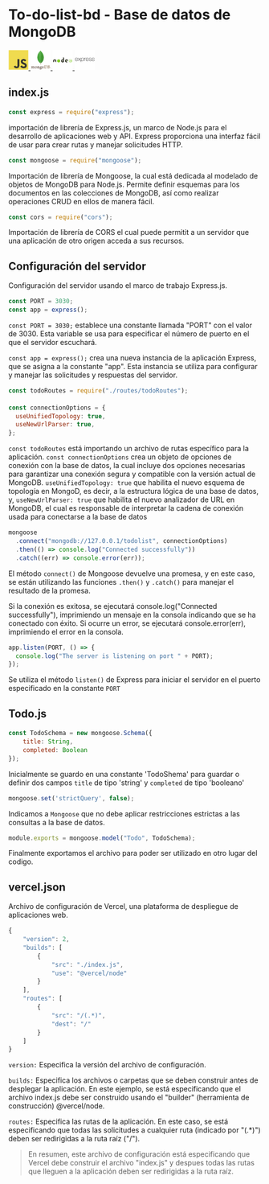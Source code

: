 # To-do-list-bd - Base de datos de MongoDB

<p align="left"> 
<a href="https://developer.mozilla.org/en-US/docs/Web/JavaScript" target="_blank" rel="noreferrer"> <img src="https://raw.githubusercontent.com/devicons/devicon/master/icons/javascript/javascript-original.svg" alt="javascript" width="40" height="40"/> </a> 
<a href="https://www.mongodb.com/" target="_blank" rel="noreferrer"> <img src="https://raw.githubusercontent.com/devicons/devicon/master/icons/mongodb/mongodb-original-wordmark.svg" alt="mongodb" width="40" height="40"/> </a> 
<a href="https://nodejs.org" target="_blank" rel="noreferrer"> <img src="https://raw.githubusercontent.com/devicons/devicon/master/icons/nodejs/nodejs-original-wordmark.svg" alt="nodejs" width="40" height="40"/> </a> 
<a href="https://expressjs.com" target="_blank" rel="noreferrer"> <img src="https://raw.githubusercontent.com/devicons/devicon/master/icons/express/express-original-wordmark.svg" alt="express" width="40" height="40"/> </a> 
</p>

## index.js
```javascript
const express = require("express");
```
importación de librería de Express.js, un marco de Node.js para el desarrollo de aplicaciones web y API. Express proporciona una interfaz fácil de usar para crear rutas y manejar solicitudes HTTP.

```javascript
const mongoose = require("mongoose");
```
Importación de librería de Mongoose, la cual está dedicada al modelado de objetos de MongoDB para Node.js. Permite definir esquemas para los documentos en las colecciones de MongoDB, así como realizar operaciones CRUD en ellos de manera fácil.

```javascript
const cors = require("cors");
```
Importación de librería de CORS el cual puede permitit a un servidor que una aplicación de otro origen acceda a sus recursos.
 
## Configuración del servidor

Configuración del servidor usando el marco de trabajo Express.js.
```javascript
const PORT = 3030;
const app = express();
```
`const PORT = 3030;` establece una constante llamada "PORT" con el valor de 3030. Esta variable se usa para especificar el número de puerto en el que el servidor escuchará.

`const app = express();` crea una nueva instancia de la aplicación Express, que se asigna a la constante "app". Esta instancia se utiliza para configurar y manejar las solicitudes y respuestas del servidor.

```javascript
const todoRoutes = require("./routes/todoRoutes");

const connectionOptions = {
  useUnifiedTopology: true,
  useNewUrlParser: true,
};
```
`const todoRoutes` está importando un archivo de rutas específico para la aplicación. 
`const connectionOptions` crea un objeto de opciones de conexión con la base de datos, la cual incluye dos opciones necesarias para garantizar una conexión segura y compatible con la versión actual de MongoDB. `useUnifiedTopology: true` que habilita el nuevo esquema de topología en MongoD, es decir, a la estructura lógica de una base de datos, y, `useNewUrlParser: true` que habilita el nuevo analizador de URL en MongoDB, el cual es responsable de interpretar la cadena de conexión usada para conectarse a la base de datos

```javascript
mongoose
  .connect("mongodb://127.0.0.1/todolist", connectionOptions)
  .then(() => console.log("Connected successfully"))
  .catch((err) => console.error(err));
```
El método `connect()` de Mongoose devuelve una promesa, y en este caso, se están utilizando las funciones `.then()` y `.catch()` para manejar el resultado de la promesa.

Si la conexión es exitosa, se ejecutará console.log("Connected successfully"), imprimiendo un mensaje en la consola indicando que se ha conectado con éxito. Si ocurre un error, se ejecutará console.error(err), imprimiendo el error en la consola.

```javascript
app.listen(PORT, () => {
  console.log("The server is listening on port " + PORT);
});
```
Se utiliza el método `listen()` de Express para iniciar el servidor en el puerto especificado en la constante `PORT`

## Todo.js
```javascript
const TodoSchema = new mongoose.Schema({
    title: String,
    completed: Boolean
});
```
Inicialmente se guardo en una constante 'TodoShema' para guardar o definir dos campos `title` de tipo 'string' y `completed` de tipo 'booleano'
```javascript
mongoose.set('strictQuery', false);
```
Indicamos a `Mongoose` que no debe aplicar restricciones estrictas a las consultas a la base de datos.
```javascript
module.exports = mongoose.model("Todo", TodoSchema);
```
Finalmente exportamos el archivo para poder ser utilizado en otro lugar del codigo.

## vercel.json

Archivo de configuración de Vercel, una plataforma de despliegue de aplicaciones web. 

```javascript
{
    "version": 2,
    "builds": [
        {
            "src": "./index.js",
            "use": "@vercel/node"
        }
    ],
    "routes": [
        {
            "src": "/(.*)",
            "dest": "/"
        }
    ]
}
```

`version:` Especifica la versión del archivo de configuración.

`builds:` Especifica los archivos o carpetas que se deben construir antes de desplegar la aplicación. En este ejemplo, se está especificando que el archivo index.js debe ser construido usando el "builder" (herramienta de construcción) @vercel/node.

`routes:` Especifica las rutas de la aplicación. En este caso, se está especificando que todas las solicitudes a cualquier ruta (indicado por "(.*)") deben ser redirigidas a la ruta raíz ("/").

>En resumen, este archivo de configuración está especificando que Vercel debe construir el archivo "index.js" y despues todas las rutas que lleguen a la aplicación deben ser redirigidas a la ruta raíz.
